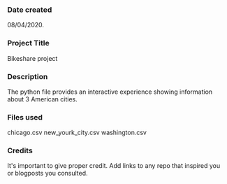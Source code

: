 ### Date created
08/04/2020.

### Project Title
Bikeshare project

### Description
The python file provides an interactive experience showing information about 3 American cities.

### Files used
chicago.csv
new_yourk_city.csv
washington.csv

### Credits
It's important to give proper credit. Add links to any repo that inspired you or blogposts you consulted.

